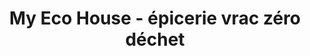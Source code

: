 ---
title: "My Eco House - épicerie vrac zéro déchet"
url: /la-roche-sur-foron/my-eco-house-epicerie-vrac-zero-dechet/
shop: commodité
---